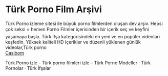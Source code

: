 <h1>Türk Porno Film Arşivi</h1>
Türk Porno izleme sitesi ile büyük porno filmlerden oluşan dev arşiv. Hepsi çok seksi ⭐ hemen Porno Filmler içerisinden bir içerik seç ve keyfini yaşamaya başla. Türk ifşa kategorisindeki en yeni ve en popüler videoları keşfedin. Yüksek kaliteli HD içerikler ve düzenli yüklenen günlük videolar,Türk porno</br>
<a href="https://amsterdam1234.tumblr.com/">Casibom</a>

Türk Porno izle - Türk porno filmleri izle – Türk Porno Modeller · Türk Pornolar · Türk İfşalar
